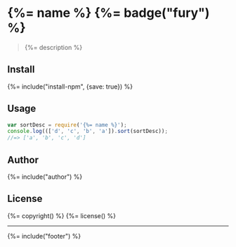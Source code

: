 # {%= name %} {%= badge("fury") %}

> {%= description %}

## Install

{%= include("install-npm", {save: true}) %}

## Usage

```js
var sortDesc = require('{%= name %}');
console.log((['d', 'c', 'b', 'a']).sort(sortDesc));
//=> ['a', 'b', 'c', 'd']
```

## Author

{%= include("author") %}

## License

{%= copyright() %}
{%= license() %}

***

{%= include("footer") %}
